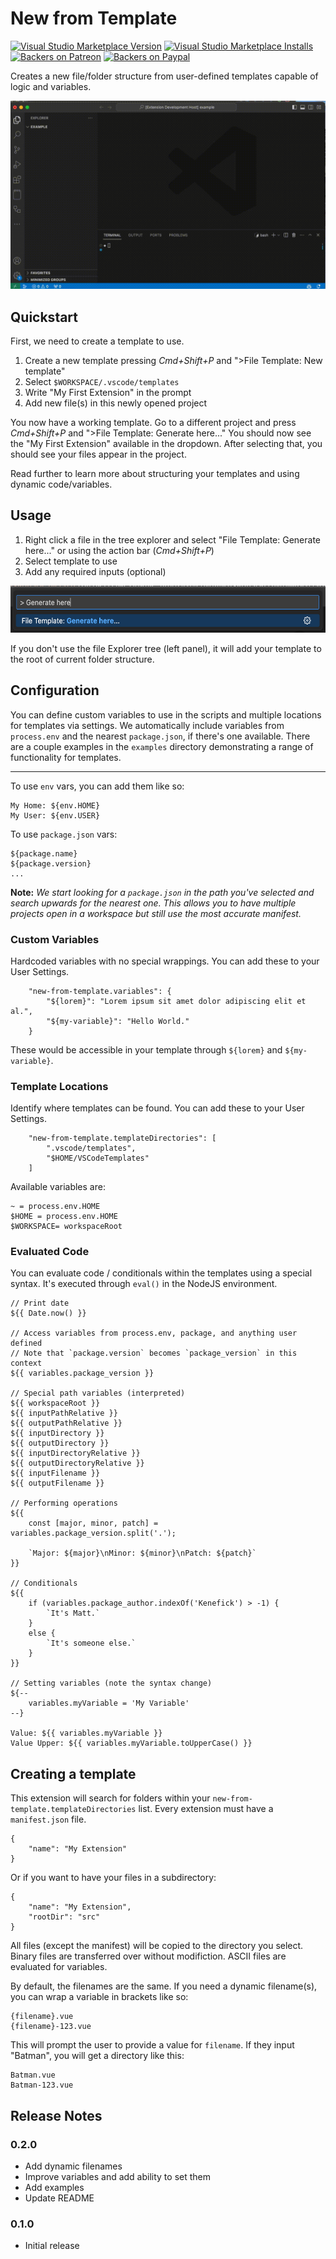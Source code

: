 # New from Template

[![Visual Studio Marketplace Version](https://img.shields.io/visual-studio-marketplace/v/polymermallard.file-template.svg)](https://marketplace.visualstudio.com/items?itemName=polymermallard.new-from-template)
[![Visual Studio Marketplace Installs](https://img.shields.io/visual-studio-marketplace/i/polymermallard.file-template.svg)](https://marketplace.visualstudio.com/items?itemName=polymermallard.new-from-template)
[![Backers on Patreon](https://img.shields.io/badge/backer-Patreon-orange.svg)](https://www.patreon.com/mattkenefick)
[![Backers on Paypal](https://img.shields.io/badge/backer-Paypal-blue.svg)](https://paypal.me/polymermallard)

Creates a new file/folder structure from user-defined templates capable of logic and variables.

![Example](assets/file-template.gif)

## Quickstart

First, we need to create a template to use.

1. Create a new template pressing _Cmd+Shift+P_ and ">File Template: New template"
2. Select `$WORKSPACE/.vscode/templates`
3. Write "My First Extension" in the prompt
4. Add new file(s) in this newly opened project

You now have a working template. Go to a different project and press _Cmd+Shift+P_ and ">File Template: Generate here..." You should now see the "My First Extension" available in the dropdown. After selecting that, you should see your files appear in the project.

Read further to learn more about structuring your templates and using dynamic code/variables.

## Usage

1. Right click a file in the tree explorer and select "File Template: Generate here..." or using the action bar (_Cmd+Shift+P_)
2. Select template to use
3. Add any required inputs (optional)

<div style="text-align: center">
	<img src="./assets/screenshot-generate-here-b.png" height="75" />
</div>

If you don't use the file Explorer tree (left panel), it will add your template to the root of current folder structure.

## Configuration

You can define custom variables to use in the scripts and multiple locations for templates via settings. We automatically include variables from `process.env` and the nearest `package.json`, if there's one available. There are a couple examples in the `examples` directory demonstrating a range of functionality for templates.

---

To use `env` vars, you can add them like so:

```
My Home: ${env.HOME}
My User: ${env.USER}
```

To use `package.json` vars:

```
${package.name}
${package.version}
...
```

**Note:** _We start looking for a `package.json` in the path you've selected and search upwards for the nearest one. This allows you to have multiple projects open in a workspace but still use the most accurate manifest._

### Custom Variables

Hardcoded variables with no special wrappings. You can add these to your User Settings.

```
	"new-from-template.variables": {
		"${lorem}": "Lorem ipsum sit amet dolor adipiscing elit et al.",
		"${my-variable}": "Hello World."
	}
```

These would be accessible in your template through `${lorem}` and `${my-variable}`.

### Template Locations

Identify where templates can be found. You can add these to your User Settings.

```
	"new-from-template.templateDirectories": [
		".vscode/templates",
		"$HOME/VSCodeTemplates"
	]
```

Available variables are:

```
~ = process.env.HOME
$HOME = process.env.HOME
$WORKSPACE= workspaceRoot
```

### Evaluated Code

You can evaluate code / conditionals within the templates using a special syntax. It's executed through `eval()` in the NodeJS environment.

```
// Print date
${{ Date.now() }}

// Access variables from process.env, package, and anything user defined
// Note that `package.version` becomes `package_version` in this context
${{ variables.package_version }}

// Special path variables (interpreted)
${{ workspaceRoot }}
${{ inputPathRelative }}
${{ outputPathRelative }}
${{ inputDirectory }}
${{ outputDirectory }}
${{ inputDirectoryRelative }}
${{ outputDirectoryRelative }}
${{ inputFilename }}
${{ outputFilename }}

// Performing operations
${{
	const [major, minor, patch] = variables.package_version.split('.');

	`Major: ${major}\nMinor: ${minor}\nPatch: ${patch}`
}}

// Conditionals
${{
	if (variables.package_author.indexOf('Kenefick') > -1) {
		`It's Matt.`
	}
	else {
		`It's someone else.`
	}
}}

// Setting variables (note the syntax change)
${--
	variables.myVariable = 'My Variable'
--}

Value: ${{ variables.myVariable }}
Value Upper: ${{ variables.myVariable.toUpperCase() }}
```

## Creating a template

This extension will search for folders within your `new-from-template.templateDirectories` list. Every extension must have a `manifest.json` file.

```
{
	"name": "My Extension"
}
```

Or if you want to have your files in a subdirectory:

```
{
	"name": "My Extension",
	"rootDir": "src"
}
```

All files (except the manifest) will be copied to the directory you select. Binary files are transferred over without modifiction. ASCII files are evaluated for variables.

By default, the filenames are the same. If you need a dynamic filename(s), you can wrap a variable in brackets like so:

```
{filename}.vue
{filename}-123.vue
```

This will prompt the user to provide a value for `filename`. If they input "Batman", you will get a directory like this:

```
Batman.vue
Batman-123.vue
```

## Release Notes

### 0.2.0

-   Add dynamic filenames
-   Improve variables and add ability to set them
-   Add examples
-   Update README

### 0.1.0

-   Initial release
